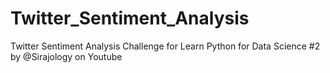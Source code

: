# Twitter_Sentiment_Analysis
Twitter Sentiment Analysis Challenge for Learn Python for Data Science #2 by @Sirajology on Youtube